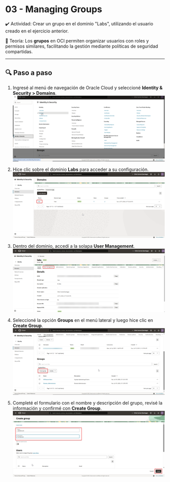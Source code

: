 # 03 - Managing Groups

✔️ Actividad: Crear un grupo en el dominio "Labs", utilizando el usuario creado en el ejercicio anterior.

🧠 Teoría:
Los **grupos** en OCI permiten organizar usuarios con roles y permisos similares, facilitando la gestión mediante políticas de seguridad compartidas.

---

## 🔍 Paso a paso

1. Ingresé al menú de navegación de Oracle Cloud y seleccioné **Identity & Security > Domains**.  
   ![Paso 1](../screenshots/03-Managing-Groups/01-03-Managing-Groups.png)

2. Hice clic sobre el dominio **Labs** para acceder a su configuración.  
   ![Paso 2](../screenshots/03-Managing-Groups/02-03-Managing-Groups.png)

3. Dentro del dominio, accedí a la solapa **User Management**.  
   ![Paso 3](../screenshots/03-Managing-Groups/03-03-Managing-Groups.png)

4. Seleccioné la opción **Groups** en el menú lateral y luego hice clic en **Create Group**.  
   ![Paso 4](../screenshots/03-Managing-Groups/04-03-Managing-Groups.png)

5. Completé el formulario con el nombre y descripción del grupo, revisé la información y confirmé con **Create Group**.  
   ![Paso 5](../screenshots/03-Managing-Groups/05-03-Managing-Groups.png)
